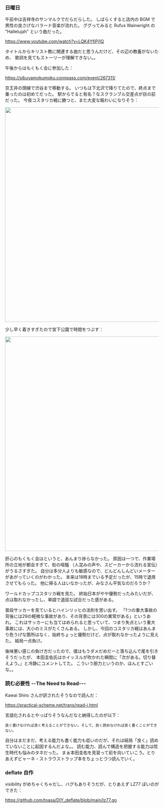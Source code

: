 ### 日曜日

午前中は吉祥寺のサンマルクでだらだらした。
しばらくすると店内の BGM で男性の良さげなバラード音楽が流れた。
ググってみると Rufus Wainwright の "Hallelujah" という曲だった。

https://www.youtube.com/watch?v=LQK4YfiPj1Q

タイトルからキリスト教に関連する曲だと思うんだけど、その辺の教養がないため、
歌詞を見てもストーリーが理解できない。。

午後からはもくもく会に参加した：

https://sibuyamokumoku.connpass.com/event/267311/

京王井の頭線で渋谷まで移動する。
いつもは下北沢で降りてたので、終点まで乗ったのは初めてだった。
駅からでると有名？なスクランブル交差点が目の前だった。
今夜コスタリカ戦に勝つと、また大変な賑わいになりそう：

<img src="https://i.imgur.com/GwGUtrk.jpg" width="700">

少し早く着きすぎたので宮下公園で時間をつぶす：

<img src="https://i.imgur.com/zNsrA7k.jpg" width="700">

肝心のもくもく会はというと、あんまり捗らなかった。
原因は一つで、作業場所の立地が都会すぎて、街の喧騒
（人混みの声や、スピーカーから流れる宣伝）がうるさすぎた。
自分は多分人よりも敏感なので、どんどんしんどいメーターがあがっていくのがわかった。
本来は18時までいる予定だったが、15時で退席させてもらった。
他に帰る人はいなかったが、みなさん平気なのだろうか？

ワールドカップコスタリカ戦を見た。
終始日本がやや優勢だったみたいだが、点は取れなかったし、単調で退屈な試合だった感がある。

普段サッカーを見ているとハインリッヒの法則を思い出す。
「1つの重大事故の背後には29の軽微な事故があり、その背景には300の異常がある」というあれ。
これはサッカーにも当てはめられると思っていて、つまり失点という重大事故には、大小のミスがたくさんある。
しかし、今回のコスタリカ戦はあんまり危うげな箇所はなく、始終ちょっと優勢だけど、点が取れなかったように見えた。
結局一点負け。

後味悪い感じの負け方だったので、僕はもうダメだめだーと落ち込んで尾を引きそうだったが、
本田圭佑氏はホイッスルが吹かれた瞬間に「次がある。切り替えよう。」と冷静にコメントしてた。
こういう胆力というのか、ほんとすごいな。。

### 読む必要性 --The Need to Read---

Kawai Shiro さんが訳されたそうなので読んだ：

https://practical-scheme.net/trans/read-j.html

言語化されるとやっぱりそうなんだなと納得したのが以下：

```
良く書けなければ良く考えることができない。そして、良く読めなければ良く書くことができない。
```

自分はまだまだ、考える能力も書く能力も低いのだが、それは結局「良く」読めていないことに起因するんだよな。。
読む能力、読んで構造を把握する能力は院生時代も悩みのタネだった。
まぁ本田圭佑を見習って前を向いていこう。とりあえずビャーネ・ストラウストラップ本をちょっとづつ読んでいく。

### deflate 自作

visibility がめちゃくちゃだし、バグもありそうだが、とりあえず LZ77 ぽいのができた：

https://github.com/toasa/DIY_deflate/blob/main/lz77.go